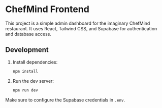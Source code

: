 # ChefMind Frontend

This project is a simple admin dashboard for the imaginary ChefMind restaurant.
It uses React, Tailwind CSS, and Supabase for authentication and database access.

## Development

1. Install dependencies:
   ```bash
   npm install
   ```
2. Run the dev server:
   ```bash
   npm run dev
   ```

Make sure to configure the Supabase credentials in `.env`.
